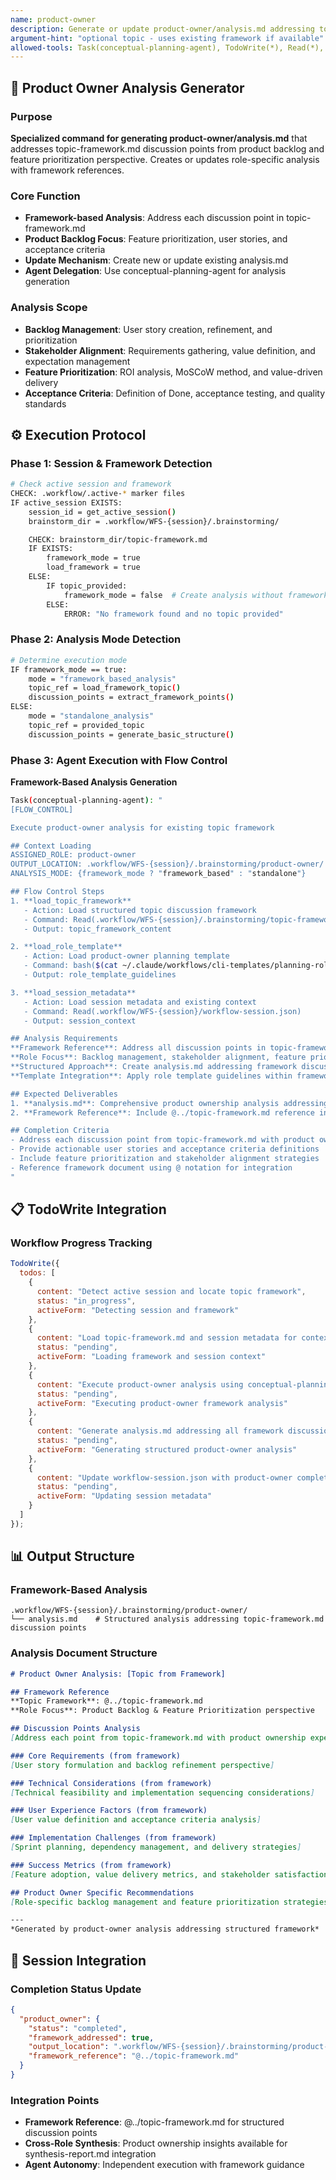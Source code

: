 ```yaml
---
name: product-owner
description: Generate or update product-owner/analysis.md addressing topic-framework discussion points
argument-hint: "optional topic - uses existing framework if available"
allowed-tools: Task(conceptual-planning-agent), TodoWrite(*), Read(*), Write(*)
---
```


## 🎯 **Product Owner Analysis Generator**

### Purpose
**Specialized command for generating product-owner/analysis.md** that addresses topic-framework.md discussion points from product backlog and feature prioritization perspective. Creates or updates role-specific analysis with framework references.

### Core Function
- **Framework-based Analysis**: Address each discussion point in topic-framework.md
- **Product Backlog Focus**: Feature prioritization, user stories, and acceptance criteria
- **Update Mechanism**: Create new or update existing analysis.md
- **Agent Delegation**: Use conceptual-planning-agent for analysis generation

### Analysis Scope
- **Backlog Management**: User story creation, refinement, and prioritization
- **Stakeholder Alignment**: Requirements gathering, value definition, and expectation management
- **Feature Prioritization**: ROI analysis, MoSCoW method, and value-driven delivery
- **Acceptance Criteria**: Definition of Done, acceptance testing, and quality standards

## ⚙️ **Execution Protocol**

### Phase 1: Session & Framework Detection
```bash
# Check active session and framework
CHECK: .workflow/.active-* marker files
IF active_session EXISTS:
    session_id = get_active_session()
    brainstorm_dir = .workflow/WFS-{session}/.brainstorming/

    CHECK: brainstorm_dir/topic-framework.md
    IF EXISTS:
        framework_mode = true
        load_framework = true
    ELSE:
        IF topic_provided:
            framework_mode = false  # Create analysis without framework
        ELSE:
            ERROR: "No framework found and no topic provided"
```

### Phase 2: Analysis Mode Detection
```bash
# Determine execution mode
IF framework_mode == true:
    mode = "framework_based_analysis"
    topic_ref = load_framework_topic()
    discussion_points = extract_framework_points()
ELSE:
    mode = "standalone_analysis"
    topic_ref = provided_topic
    discussion_points = generate_basic_structure()
```

### Phase 3: Agent Execution with Flow Control
**Framework-Based Analysis Generation**

```bash
Task(conceptual-planning-agent): "
[FLOW_CONTROL]

Execute product-owner analysis for existing topic framework

## Context Loading
ASSIGNED_ROLE: product-owner
OUTPUT_LOCATION: .workflow/WFS-{session}/.brainstorming/product-owner/
ANALYSIS_MODE: {framework_mode ? "framework_based" : "standalone"}

## Flow Control Steps
1. **load_topic_framework**
   - Action: Load structured topic discussion framework
   - Command: Read(.workflow/WFS-{session}/.brainstorming/topic-framework.md)
   - Output: topic_framework_content

2. **load_role_template**
   - Action: Load product-owner planning template
   - Command: bash($(cat ~/.claude/workflows/cli-templates/planning-roles/product-owner.md))
   - Output: role_template_guidelines

3. **load_session_metadata**
   - Action: Load session metadata and existing context
   - Command: Read(.workflow/WFS-{session}/workflow-session.json)
   - Output: session_context

## Analysis Requirements
**Framework Reference**: Address all discussion points in topic-framework.md from product backlog and feature prioritization perspective
**Role Focus**: Backlog management, stakeholder alignment, feature prioritization, acceptance criteria
**Structured Approach**: Create analysis.md addressing framework discussion points
**Template Integration**: Apply role template guidelines within framework structure

## Expected Deliverables
1. **analysis.md**: Comprehensive product ownership analysis addressing all framework discussion points
2. **Framework Reference**: Include @../topic-framework.md reference in analysis

## Completion Criteria
- Address each discussion point from topic-framework.md with product ownership expertise
- Provide actionable user stories and acceptance criteria definitions
- Include feature prioritization and stakeholder alignment strategies
- Reference framework document using @ notation for integration
"
```

## 📋 **TodoWrite Integration**

### Workflow Progress Tracking
```javascript
TodoWrite({
  todos: [
    {
      content: "Detect active session and locate topic framework",
      status: "in_progress",
      activeForm: "Detecting session and framework"
    },
    {
      content: "Load topic-framework.md and session metadata for context",
      status: "pending",
      activeForm: "Loading framework and session context"
    },
    {
      content: "Execute product-owner analysis using conceptual-planning-agent with FLOW_CONTROL",
      status: "pending",
      activeForm: "Executing product-owner framework analysis"
    },
    {
      content: "Generate analysis.md addressing all framework discussion points",
      status: "pending",
      activeForm: "Generating structured product-owner analysis"
    },
    {
      content: "Update workflow-session.json with product-owner completion status",
      status: "pending",
      activeForm: "Updating session metadata"
    }
  ]
});
```

## 📊 **Output Structure**

### Framework-Based Analysis
```
.workflow/WFS-{session}/.brainstorming/product-owner/
└── analysis.md    # Structured analysis addressing topic-framework.md discussion points
```

### Analysis Document Structure
```markdown
# Product Owner Analysis: [Topic from Framework]

## Framework Reference
**Topic Framework**: @../topic-framework.md
**Role Focus**: Product Backlog & Feature Prioritization perspective

## Discussion Points Analysis
[Address each point from topic-framework.md with product ownership expertise]

### Core Requirements (from framework)
[User story formulation and backlog refinement perspective]

### Technical Considerations (from framework)
[Technical feasibility and implementation sequencing considerations]

### User Experience Factors (from framework)
[User value definition and acceptance criteria analysis]

### Implementation Challenges (from framework)
[Sprint planning, dependency management, and delivery strategies]

### Success Metrics (from framework)
[Feature adoption, value delivery metrics, and stakeholder satisfaction indicators]

## Product Owner Specific Recommendations
[Role-specific backlog management and feature prioritization strategies]

---
*Generated by product-owner analysis addressing structured framework*
```

## 🔄 **Session Integration**

### Completion Status Update
```json
{
  "product_owner": {
    "status": "completed",
    "framework_addressed": true,
    "output_location": ".workflow/WFS-{session}/.brainstorming/product-owner/analysis.md",
    "framework_reference": "@../topic-framework.md"
  }
}
```

### Integration Points
- **Framework Reference**: @../topic-framework.md for structured discussion points
- **Cross-Role Synthesis**: Product ownership insights available for synthesis-report.md integration
- **Agent Autonomy**: Independent execution with framework guidance
